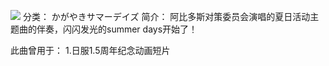 ![](//static.kivo.wiki/images/music/cover/eWPWkKbXNIpkfPD8llNA4zWDM0slJJFz.jpg)
分类： かがやきサマーデイズ
简介：
阿比多斯对策委员会演唱的夏日活动主题曲的伴奏，闪闪发光的summer days开始了！

此曲曾用于：
1.日服1.5周年纪念动画短片
